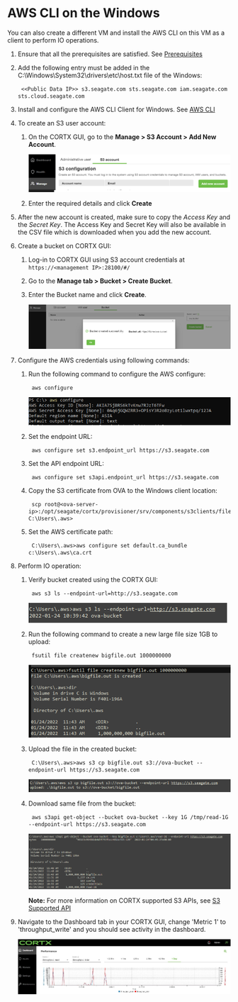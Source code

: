 AWS CLI on the Windows  
======================

You can also create a different VM and install the AWS CLI on this VM as a client to perform IO operations.

1. Ensure that all the prerequisites are satisfied. See [Prerequisites](https://github.com/Seagate/cortx/blob/main/doc/IO_prereqs.md)

1. Add the following entry must be added in the C:\Windows\System32\drivers\etc\host.txt file of the Windows:

        <<Public Data IP>> s3.seagate.com sts.seagate.com iam.seagate.com sts.cloud.seagate.com

1. Install and configure the AWS CLI Client for Windows. See [AWS CLI](https://docs.aws.amazon.com/cli/latest/userguide/install-cliv2-linux.html)

1. To create an S3 user account:

     1. On the CORTX GUI, go to the **Manage > S3 Account > Add New Account**.

         ![Alt Text](https://github.com/Seagate/cortx/blob/main/doc/images/add_s3_user.png)

     2. Enter the required details and click **Create**

1. After the new account is created, make sure to copy the *Access Key* and the *Secret Key*. The Access Key and Secret Key will also be available in the CSV file which is downloaded when you add the new account.

1. Create a bucket on CORTX GUI:

     1. Log-in to CORTX GUI  using S3 account credentials at ``https://<management IP>:28100/#/``

     2. Go to the **Manage tab > Bucket > Create Bucket**.

     3. Enter the Bucket name and click **Create**.

         ![Alt Text](https://github.com/Seagate/cortx/blob/main/doc/images/Create-Bucket.png)

1. Configure the AWS credentials using following commands:

    1. Run the following command to configure the AWS configure:

            aws configure

        ![Alt Text](https://github.com/Seagate/cortx/blob/main/doc/images/wins_aws-configure.png)

    2. Set the endpoint URL:

            aws configure set s3.endpoint_url https://s3.seagate.com

    3. Set the API endpoint URL:

            aws configure set s3api.endpoint_url https://s3.seagate.com

    4. Copy the S3 certificate from OVA to the Windows client location:

            scp root@<ova-server-ip>:/opt/seagate/cortx/provisioner/srv/components/s3clients/files/ca.crt C:\Users\.aws>

    5. Set the AWS certificate path:

            C:\Users\.aws>aws configure set default.ca_bundle c:\Users\.aws\ca.crt

1. Perform IO operation:

    1. Verify bucket created using the CORTX GUI:

            aws s3 ls --endpoint-url=http://s3.seagate.com

        ![Alt Text](https://github.com/Seagate/cortx/blob/main/doc/images/wins_verify-bkt.png)

    2. Run the following command to create a new large file size 1GB to upload:

            fsutil file createnew bigfile.out 1000000000

        ![Alt Text](https://github.com/Seagate/cortx/blob/main/doc/images/wins_create-file.png)

    3. Upload the file in the created bucket:

            C:\Users\.aws>aws s3 cp bigfile.out s3://ova-bucket --endpoint-url https://s3.seagate.com

        ![Alt Text](https://github.com/Seagate/cortx/blob/main/doc/images/wins_upload.png)

    4. Download same file from the bucket:

            aws s3api get-object --bucket ova-bucket --key 1G /tmp/read-1G --endpoint-url https://s3.seagate.com

        ![Alt Text](https://github.com/Seagate/cortx/blob/main/doc/images/wins_aws-download.png)

        **Note:** For more information on CORTX supported S3 APIs, see [S3 Supported API](https://github.com/Seagate/cortx-s3server/blob/main/docs/s3-supported-api.md)

1. Navigate to the Dashboard tab in your CORTX GUI, change 'Metric 1' to 'throughput_write' and you should see activity in the dashboard.

    ![Alt Text](https://github.com/Seagate/cortx/blob/main/doc/images/PG.PNG)
